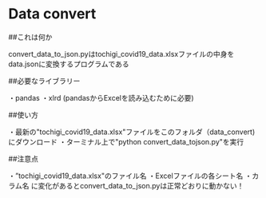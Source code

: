 # Data convert

##これは何か

convert_data_to_json.pyはtochigi_covid19_data.xlsxファイルの中身をdata.jsonに変換するプログラムである

##必要なライブラリー

・pandas
・xlrd (pandasからExcelを読み込むために必要) 
  
##使い方

・最新の"tochigi_covid19_data.xlsx"ファイルをこのフォルダ（data_convert)にダウンロード
・ターミナル上で"python convert_data_tojson.py"を実行

##注意点

・”tochigi_covid19_data.xlsx"のファイル名
・Excelファイルの各シート名
・カラム名
に変化があるとconvert_data_to_json.pyは正常どおりに動かない！



